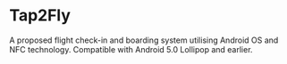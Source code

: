 # Tap2Fly
A proposed flight check-in and boarding system utilising Android OS and NFC technology. Compatible with Android 5.0 Lollipop and earlier.

